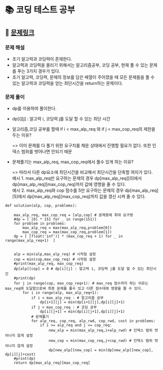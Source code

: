 
# 📚 코딩 테스트 공부

## 📌 [문제링크](https://school.programmers.co.kr/learn/courses/30/lessons/118668)

### 문제 해설

- 초기 알고력과 코딩력이 존재한다.
- 알고력과 코딩력을 올리기 위해서는 알고리즘공부, 코딩 공부, 현재 풀 수 있는 문제를 푸는 3가지 경우가 있다.
- 초기 알고력, 코딩력, 문제의 정보를 담은 배열이 주어졌을 때 모든 문제들을 풀 수 있는 알고력과 코딩력을 얻는 최단시간을 return하는 문제이다.

### 문제 풀이

- dp를 이용하여 풀이한다.
- dp\[i\]\[j\] : 알고력 i, 코딩력 j를 도달 할 수 있는 최단 시간
- 알고리즘,코딩 공부를 할때 if i < max_alp_req 와 if j < max_cop_req의 제한을 두는 이유?

   => 이미 문제를 다 풀기 위한 요구치를 채운 상태에서 진행할 필요가 없다. 또한 인덱스 범위를 벗어나면 안되기 때문

- 문제풀기는 max_alp_req, max_cop_req에서 풀수 있게 하는 이유?  

   => 따라서 다른 dp요소에 최단시간을 비교해서 최단시간을 단축할 여지가 있다.   
      예시 1. max_alp_req만 요구하는 문제의 경우 dp\[max_alp_req\]\[0\]에서 dp\[max_alp_req\]\[max_cop_req\]까지 값에 영향을 줄 수 있다.<br>
      예시 2. max_alp_req와 cop 점수를 5만 요구하는 문제의 경우 dp\[max_alp_req\]\[5\]에서 dp\[max_alp_req\]\[max_cop_req\]까지 값을 갱신 시켜 줄 수 있다.
      
```
def solution(alp, cop, problems):
    
    max_alp_req, max_cop_req = [alp,cop] # 문제중에 최대 요구량
    #dp = [ [0] * 151 for _ in range(151)]
    for problem in problems:
        max_alp_req = max(max_alp_req,problem[0])
        max_cop_req = max(max_cop_req,problem[1])
    dp = [ [float('inf')] * (max_cop_req + 1) for _ in range(max_alp_req+1)  ]
    
    
    alp = min(alp,max_alp_req) # 시작점 설정
    cop = min(cop,max_cop_req) # 시작점 설정
    #print(max_alp_req, max_cop_req)
    dp[alp][cop] = 0 # dp[i][j] : 알고력 i, 코딩력 j를 도달 할 수 있는 최단시간
    #print(dp)
    for j in range(cop, max_cop_req+1): # max_req 점수까지 하는 이유는 max_req에 도달함으로써 최종 문제를 풀수 있고 다른 점수대에 영향을 줄 수 있다.
        for i in range(alp, max_alp_req+1):
            if i < max_alp_req : # 알고리즘 공부
                dp[i+1][j] = min(dp[i+1][j],dp[i][j]+1)
            if j < max_cop_req : # 코딩 공부
                dp[i][j+1] = min(dp[i][j+1],dp[i][j]+1)
            # 문제풀기
            for alp_req, cop_req, alp_rwd, cop_rwd, cost in problems:
                if i >= alp_req and j >= cop_req:
                    new_alp = min(max_alp_req,i+alp_rwd) # 인덱스 범위 벗어나지 않게 설정
                    new_cop = min(max_cop_req,j+cop_rwd) # 인덱스 범위 벗어나지 않게 설정
                    dp[new_alp][new_cop] = min(dp[new_alp][new_cop], dp[i][j]+cost)
    #print(dp)
    return dp[max_alp_req][max_cop_req]
```
